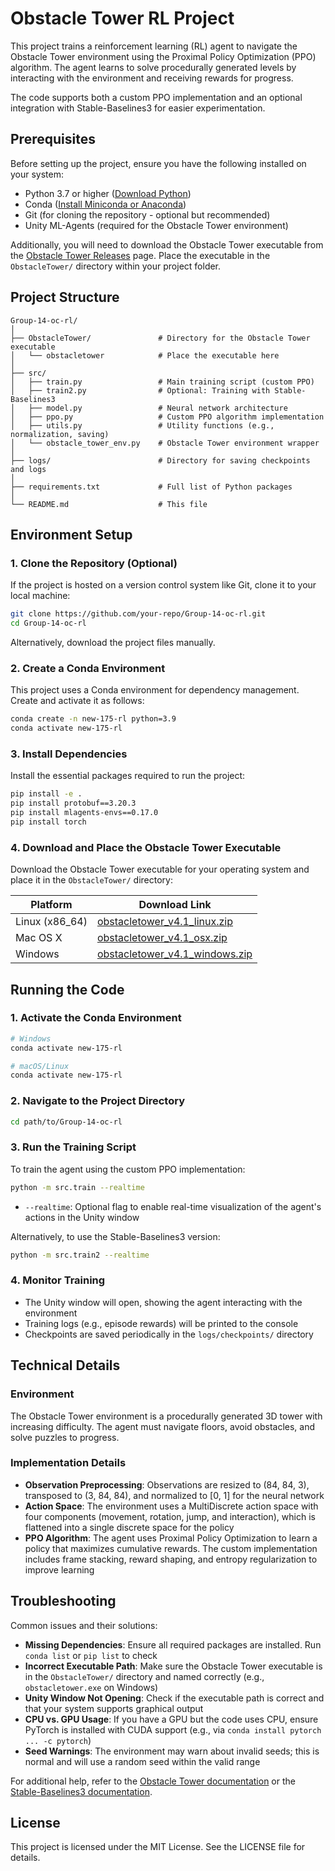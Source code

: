 # Obstacle Tower RL Project

This project trains a reinforcement learning (RL) agent to navigate the Obstacle Tower environment using the Proximal Policy Optimization (PPO) algorithm. The agent learns to solve procedurally generated levels by interacting with the environment and receiving rewards for progress.

The code supports both a custom PPO implementation and an optional integration with Stable-Baselines3 for easier experimentation.

## Prerequisites

Before setting up the project, ensure you have the following installed on your system:

* Python 3.7 or higher ([Download Python](https://www.python.org/downloads/))
* Conda ([Install Miniconda or Anaconda](https://docs.conda.io/en/latest/miniconda.html))
* Git (for cloning the repository - optional but recommended)
* Unity ML-Agents (required for the Obstacle Tower environment)

Additionally, you will need to download the Obstacle Tower executable from the [Obstacle Tower Releases](https://github.com/Unity-Technologies/obstacle-tower-env/releases) page. Place the executable in the `ObstacleTower/` directory within your project folder.

## Project Structure

```
Group-14-oc-rl/
│
├── ObstacleTower/               # Directory for the Obstacle Tower executable
│   └── obstacletower            # Place the executable here
│
├── src/
│   ├── train.py                 # Main training script (custom PPO)
│   ├── train2.py                # Optional: Training with Stable-Baselines3
│   ├── model.py                 # Neural network architecture
│   ├── ppo.py                   # Custom PPO algorithm implementation
│   ├── utils.py                 # Utility functions (e.g., normalization, saving)
│   └── obstacle_tower_env.py    # Obstacle Tower environment wrapper
│
├── logs/                        # Directory for saving checkpoints and logs
│
├── requirements.txt             # Full list of Python packages
│
└── README.md                    # This file
```

## Environment Setup

### 1. Clone the Repository (Optional)

If the project is hosted on a version control system like Git, clone it to your local machine:

```bash
git clone https://github.com/your-repo/Group-14-oc-rl.git
cd Group-14-oc-rl
```

Alternatively, download the project files manually.

### 2. Create a Conda Environment

This project uses a Conda environment for dependency management. Create and activate it as follows:

```bash
conda create -n new-175-rl python=3.9   
conda activate new-175-rl
```

### 3. Install Dependencies

Install the essential packages required to run the project:

```bash
pip install -e .
pip install protobuf==3.20.3
pip install mlagents-envs==0.17.0
pip install torch
```

### 4. Download and Place the Obstacle Tower Executable

Download the Obstacle Tower executable for your operating system and place it in the `ObstacleTower/` directory:

| Platform       | Download Link |
|---------------|---------------|
| Linux (x86_64) | [obstacletower_v4.1_linux.zip](https://storage.googleapis.com/obstacle-tower-build/v4.1/obstacletower_v4.1_linux.zip) |
| Mac OS X       | [obstacletower_v4.1_osx.zip](https://storage.googleapis.com/obstacle-tower-build/v4.1/obstacletower_v4.1_osx.zip) |
| Windows        | [obstacletower_v4.1_windows.zip](https://storage.googleapis.com/obstacle-tower-build/v4.1/obstacletower_v4.1_windows.zip) |

## Running the Code

### 1. Activate the Conda Environment

```bash
# Windows
conda activate new-175-rl

# macOS/Linux
conda activate new-175-rl
```

### 2. Navigate to the Project Directory

```bash
cd path/to/Group-14-oc-rl
```

### 3. Run the Training Script

To train the agent using the custom PPO implementation:

```bash
python -m src.train --realtime
```

* `--realtime`: Optional flag to enable real-time visualization of the agent's actions in the Unity window

Alternatively, to use the Stable-Baselines3 version:

```bash
python -m src.train2 --realtime
```

### 4. Monitor Training

* The Unity window will open, showing the agent interacting with the environment
* Training logs (e.g., episode rewards) will be printed to the console
* Checkpoints are saved periodically in the `logs/checkpoints/` directory

## Technical Details

### Environment

The Obstacle Tower environment is a procedurally generated 3D tower with increasing difficulty. The agent must navigate floors, avoid obstacles, and solve puzzles to progress.

### Implementation Details

* **Observation Preprocessing**: Observations are resized to (84, 84, 3), transposed to (3, 84, 84), and normalized to [0, 1] for the neural network
* **Action Space**: The environment uses a MultiDiscrete action space with four components (movement, rotation, jump, and interaction), which is flattened into a single discrete space for the policy
* **PPO Algorithm**: The agent uses Proximal Policy Optimization to learn a policy that maximizes cumulative rewards. The custom implementation includes frame stacking, reward shaping, and entropy regularization to improve learning

## Troubleshooting

Common issues and their solutions:

* **Missing Dependencies**: Ensure all required packages are installed. Run `conda list` or `pip list` to check
* **Incorrect Executable Path**: Make sure the Obstacle Tower executable is in the `ObstacleTower/` directory and named correctly (e.g., `obstacletower.exe` on Windows)
* **Unity Window Not Opening**: Check if the executable path is correct and that your system supports graphical output
* **CPU vs. GPU Usage**: If you have a GPU but the code uses CPU, ensure PyTorch is installed with CUDA support (e.g., via `conda install pytorch ... -c pytorch`)
* **Seed Warnings**: The environment may warn about invalid seeds; this is normal and will use a random seed within the valid range

For additional help, refer to the [Obstacle Tower documentation](https://github.com/Unity-Technologies/obstacle-tower-env) or the [Stable-Baselines3 documentation](https://stable-baselines3.readthedocs.io/en/master/).

## License

This project is licensed under the MIT License. See the LICENSE file for details.
